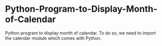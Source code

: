 # Python-Program-to-Display-Month-of-Calendar
Python program to display month of calendar. To do so, we need to import the calendar module which comes with Python.
